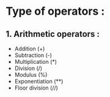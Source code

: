 # Type of operators :

## 1. Arithmetic operators : 

- Addition (+)
- Subtraction (-)
- Multiplication (*)
- Division (/)
- Modulus (%)
- Exponentiation (**)
- Floor division (//)

